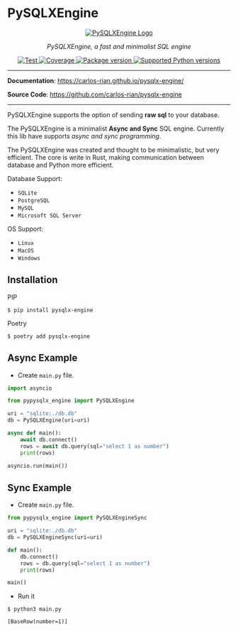 # PySQLXEngine

<p align="center">
  <a href="/"><img src="https://carlos-rian.github.io/pysqlx-engine/img/logo-text3.png" alt="PySQLXEngine Logo"></a>
</p>
<p align="center">
    <em>PySQLXEngine, a fast and minimalist SQL engine</em>
</p>

<p align="center">
<a href="https://github.com/carlos-rian/pysqlx-engine/actions?sql=workflow%3ATest+event%3Apush+branch%3Amain" target="_blank">
    <img src="https://github.com/carlos-rian/pysqlx-engine/workflows/Test/badge.svg?event=push&branch=main" alt="Test">
</a>
<a href="https://app.codecov.io/gh/carlos-rian/pysqlx-engine" target="_blank">
    <img src="https://img.shields.io/codecov/c/github/carlos-rian/pysqlx-engine?color=%2334D058" alt="Coverage">
</a>
<a href="https://pypi.org/project/pysqlx-engine" target="_blank">
    <img src="https://img.shields.io/pypi/v/pysqlx-engine?color=%2334D058&label=pypi%20package" alt="Package version">
</a>
<a href="https://pypi.org/project/pysqlx-engine" target="_blank">
    <img src="https://img.shields.io/pypi/pyversions/pysqlx-engine.svg?color=%2334D058" alt="Supported Python versions">
</a>
</p>

---

**Documentation**: <a href="https://carlos-rian.github.io/pysqlx-engine/" target="_blank">https://carlos-rian.github.io/pysqlx-engine/</a>

**Source Code**: <a href="https://github.com/carlos-rian/pysqlx-engine" target="_blank">https://github.com/carlos-rian/pysqlx-engine</a>

---

PySQLXEngine supports the option of sending **raw sql** to your database.

The PySQLXEngine is a minimalist **Async and Sync** SQL engine. Currently this lib have supports *async and sync programming*.

The PySQLXEngine was created and thought to be minimalistic, but very efficient. The core is write in Rust, making communication between database and Python more efficient.


Database Support:

* `SQLite`
* `PostgreSQL`
* `MySQL`
* `Microsoft SQL Server`

OS Support:

* `Linux`
* `MacOS`
* `Windows`

## Installation


PIP

```console
$ pip install pysqlx-engine
```

Poetry

```console
$ poetry add pysqlx-engine
```



## Async Example

* Create `main.py` file.

``` py linenums="1" title="main.py"
import asyncio

from pypysqlx_engine import PySQLXEngine

uri = "sqlite:./db.db"
db = PySQLXEngine(uri=uri)

async def main():
    await db.connect()
    rows = await db.query(sql="select 1 as number")
    print(rows)

asyncio.run(main())
```

## Sync Example

* Create `main.py` file.

``` py linenums="1" title="main.py"
from pypysqlx_engine import PySQLXEngineSync

uri = "sqlite:./db.db"
db = PySQLXEngineSync(uri=uri)

def main():
    db.connect()
    rows = db.query(sql="select 1 as number")
    print(rows)

main()
```

* Run it

<div class="termy">

```console
$ python3 main.py

[BaseRow(number=1)]
```
</div>
